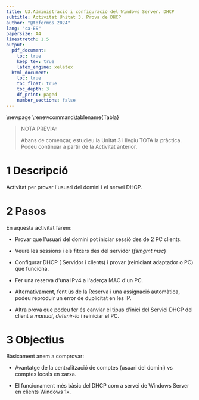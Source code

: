 ```yaml
---
title: U3.Administració i configuració del Windows Server. DHCP
subtitle: Activitat Unitat 3. Prova de DHCP
author: "@tofermos 2024"
lang: "ca-ES"
papersize: A4
linestretch: 1.5
output:
  pdf_document:
    toc: true
    keep_tex: true
    latex_engine: xelatex
  html_document:
    toc: true
    toc_float: true
    toc_depth: 3
    df_print: paged
    number_sections: false
---
```


\newpage
\renewcommand\tablename{Tabla}

> NOTA PRÈVIA:
>
> Abans de començar, estudieu la Unitat 3 i llegiu TOTA la pràctica. Podeu continuar a partir de la Activitat anterior.

# 1 Descripció

Activitat per provar l'usuari del domini i el servei DHCP.

# 2 Pasos 

En aquesta activitat farem:

* Provar que l'usuari del domini pot iniciar sessió des de 2 PC clients. 

* Veure les sessions i els fitxers des del servidor (*fsmgmt.msc*)

* Configurar DHCP ( Servidor i clients) i provar (reiniciant adaptador o PC) que funciona.

* Fer una reserva d'una IPv4 a l'aderça MAC d'un PC.

* Alternativament, fent ús de la Reserva i una assignació automàtica, podeu reproduir un error de duplicitat en les IP.

* Altra prova que podeu fer és canviar el tipus d'inici del Servici DHCP del client a *manual*, *detenir-lo* i reiniciar el PC.

# 3 Objectius

Bàsicament anem a comprovar:

* Avantatge de la centralització de comptes (usuari del domini) vs comptes locals en xarxa.

* El funcionament més bàsic del DHCP com a servei de Windows Server en clients Windows 1x.


